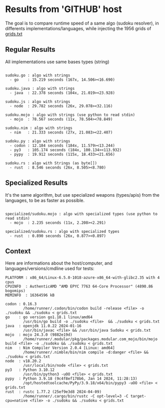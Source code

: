 # Results from 'GITHUB' host

The goal is to compare runtime speed of a same algo (sudoku resolver), in differents implementations/languages, while injecting the 1956 grids of [grids.txt](grids.txt)

## Regular Results

All implementations use same bases types (string)

```

sudoku.go : algo with strings
  - go    : 15.219 seconds (167x, 14.506><16.690)

sudoku.java : algo with strings
  - java  : 22.378 seconds (104x, 21.019><23.928)

sudoku.js : algo with strings
  - node  : 29.782 seconds (26x, 29.078><32.116)

sudoku.mojo : algo with strings (use python to read stdin)
  - mojo  : 78.567 seconds (11x, 78.504><78.849)

sudoku.nim : algo with strings
  - nim   : 21.333 seconds (27x, 21.083><22.407)

sudoku.py : algo with strings
  - codon : 12.184 seconds (184x, 11.579><13.244)
  - py3   : 105.174 seconds (184x, 100.134><113.932)
  - pypy  : 19.912 seconds (115x, 18.433><21.656)

sudoku.rs : algo with Strings (as byte[])
  - rust  : 8.546 seconds (26x, 8.505><8.780)

```

## Specialized Results

It's the same algorithm, but use specialized weapons (types/apis) from the languages, to be as faster as possible.

```

specialized/sudoku.mojo : algo with specialized types (use python to read stdin)
  - mojo  : 2.235 seconds (11x, 2.208><2.291)

specialized/sudoku.rs : algo with specialized types
  - rust  : 0.890 seconds (26x, 0.877><0.897)

```
## Context

Here are informations about the host/computer, and languages/versions/cmdline used for tests:
```
PLATFORM : x86_64/Linux-6.5.0-1018-azure-x86_64-with-glibc2.35 with 4 cpus
CPUINFO  : AuthenticAMD "AMD EPYC 7763 64-Core Processor" (4890.86 bogomips)
MEMINFO  : 16364596 kB

codon : 0.16.3
        /home/runner/.codon/bin/codon build -release <file> -o ./sudoku && ./sudoku < grids.txt
go    : go version go1.18.1 linux/amd64
        /usr/bin/go build -o ./sudoku <file>  && ./sudoku < grids.txt
java  : openjdk 11.0.22 2024-01-16
        /usr/bin/javac <file> && /usr/bin/java Sudoku < grids.txt
mojo  : mojo 24.3.0 (9882e19d)
        /home/runner/.modular/pkg/packages.modular.com_mojo/bin/mojo build <file> -o ./sudoku && ./sudoku < grids.txt
nim   : Nim Compiler Version 2.0.4 [Linux: amd64]
        /home/runner/.nimble/bin/nim compile -d:danger <file> && ./sudoku < grids.txt
node  : v18.20.2
        /usr/local/bin/node <file> < grids.txt
py3   : Python 3.10.12
        /usr/bin/python3 -uOO <file> < grids.txt
pypy  : Python 3.9.18 (9c4f8ef178b6, Jan 14 2024, 11:28:13)
        /opt/hostedtoolcache/PyPy/3.9.18/x64/bin/pypy3 -uOO <file> < grids.txt
rust  : rustc 1.77.2 (25ef9e3d8 2024-04-09)
        /home/runner/.cargo/bin/rustc -C opt-level=3 -C target-cpu=native <file> -o ./sudoku && ./sudoku < grids.txt

```


